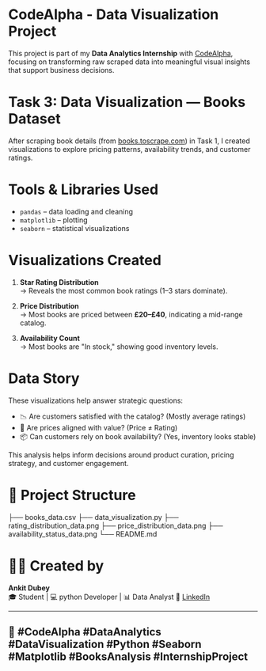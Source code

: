 # CodeAlpha - Data Visualization Project

This project is part of my **Data Analytics Internship** with [CodeAlpha](https://www.codealpha.tech), focusing on transforming raw scraped data into meaningful visual insights that support business decisions.

# Task 3: Data Visualization — Books Dataset

After scraping book details (from [books.toscrape.com](http://books.toscrape.com)) in Task 1, I created visualizations to explore pricing patterns, availability trends, and customer ratings.



# Tools & Libraries Used

- `pandas` – data loading and cleaning  
- `matplotlib` – plotting  
- `seaborn` – statistical visualizations  



# Visualizations Created

1. **Star Rating Distribution**  
   → Reveals the most common book ratings (1–3 stars dominate).

2. **Price Distribution**  
   → Most books are priced between **£20–£40**, indicating a mid-range catalog.

3. **Availability Count**  
   → Most books are "In stock," showing good inventory levels.


# Data Story

These visualizations help answer strategic questions:
- 📉 Are customers satisfied with the catalog? (Mostly average ratings)
- 💸 Are prices aligned with value? (Price ≠ Rating)
- 📦 Can customers rely on book availability? (Yes, inventory looks stable)

This analysis helps inform decisions around product curation, pricing strategy, and customer engagement.


# 📁 Project Structure
├── books_data.csv
├── data_visualization.py
├── rating_distribution_data.png
├── price_distribution_data.png
├── availability_status_data.png
└── README.md


# 🧑‍💻 Created by

**Ankit Dubey**  
🎓 Student | 💻 python Developer | 📊 Data Analyst
🔗 [LinkedIn](https://www.linkedin.com/in/ankit00072)

---

## 📌 #CodeAlpha #DataAnalytics #DataVisualization #Python #Seaborn #Matplotlib #BooksAnalysis #InternshipProject
